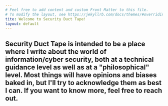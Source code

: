 ```yaml
---
# Feel free to add content and custom Front Matter to this file.
# To modify the layout, see https://jekyllrb.com/docs/themes/#overriding-theme-defaults
tite: Welcome to Security Duct Tape!
layout: default
---
```

## Security Duct Tape is intended to be a place where I write about the world of information/cyber security, both at a technical guidance level as well as at a "philosophical" level. Most things will have opinions and biases baked in, but I'll try to acknowledge them as best I can. If you want to know more, feel free to reach out.
